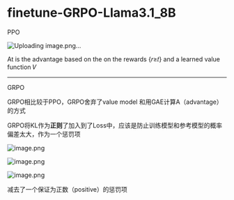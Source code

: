 # finetune-GRPO-Llama3.1_8B
PPO

![Uploading image.png…]()


At is the advantage based on the on the rewards {𝑟≥𝑡} and a learned value function 𝑉

---

GRPO

GRPO相比较于PPO，GRPO舍弃了value model 和用GAE计算A（advantage）的方式

GRPO将KL作为**正则**了加入到了Loss中，应该是防止训练模型和参考模型的概率偏差太大，作为一个惩罚项

![image.png](attachment:5bc3a0d5-3954-41c5-9682-d0ad37dc92f0:image.png)

![image.png](attachment:96d4385a-988e-4a9e-8443-8795c3c7a2aa:image.png)

![image.png](attachment:987739aa-f448-4317-9492-377790223c0c:image.png)

减去了一个保证为正数（positive）的惩罚项
